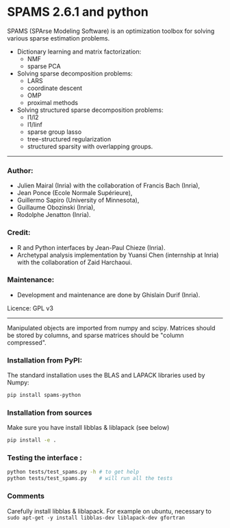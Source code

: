
# SPAMS 2.6.1 and python

SPAMS (SPArse Modeling Software) is an optimization toolbox for solving various sparse estimation problems.

-   Dictionary learning and matrix factorization:
	- NMF
	- sparse PCA
-   Solving sparse decomposition problems:
	- LARS
	- coordinate descent
	- OMP
	- proximal methods
-   Solving structured sparse decomposition problems:
	- l1/l2
	- l1/linf
	- sparse group lasso
	- tree-structured regularization
	- structured sparsity with overlapping groups.

---

### Author:
* Julien Mairal (Inria) with the collaboration of Francis Bach (Inria),
* Jean Ponce (Ecole Normale Supérieure),
* Guillermo Sapiro (University of Minnesota),
* Guillaume Obozinski (Inria),
* Rodolphe Jenatton (Inria).

### Credit:
* R and Python interfaces by Jean-Paul Chieze (Inria).
* Archetypal analysis implementation by Yuansi Chen (internship at Inria) with the collaboration of Zaid Harchaoui.

### Maintenance:
* Development and maintenance are done by Ghislain Durif (Inria).

Licence: GPL v3

---

Manipulated objects are imported from numpy and scipy. Matrices should be stored by columns, and sparse matrices should be "column compressed".

### Installation from PyPI:

The standard installation uses the BLAS and LAPACK libraries used by Numpy:
```bash
pip install spams-python
```

### Installation from sources

Make sure you have install libblas & liblapack (see below)
```bash
pip install -e .
```


### Testing the interface :
```bash
python tests/test_spams.py -h # to get help
python tests/test_spams.py    # will run all the tests
```

### Comments
Carefully install libblas & liblapack. For example on ubuntu, necessary to `sudo apt-get -y install libblas-dev liblapack-dev gfortran`
